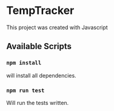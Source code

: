 # TempTracker

This project was created with Javascript

## Available Scripts

### `npm install`

will install all dependencies.

### `npm run test`

Will run the tests written.
